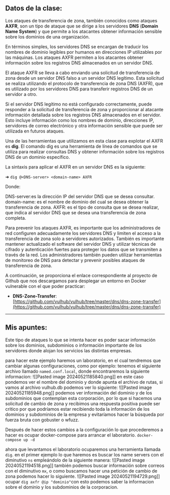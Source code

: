## Datos de la clase: 

Los ataques de transferencia de zona, también conocidos como ataques **AXFR**, son un tipo de ataque que se dirige a los servidores **DNS** (**Domain Name System**) y que permite a los atacantes obtener información sensible sobre los dominios de una organización.

En términos simples, los servidores DNS se encargan de traducir los nombres de dominio legibles por humanos en direcciones IP utilizables por las máquinas. Los ataques AXFR permiten a los atacantes obtener información sobre los registros DNS almacenados en un servidor DNS.

El ataque AXFR se lleva a cabo enviando una solicitud de transferencia de zona desde un servidor DNS falso a un servidor DNS legítimo. Esta solicitud se realiza utilizando el protocolo de transferencia de zona DNS (AXFR), que es utilizado por los servidores DNS para transferir registros DNS de un servidor a otro.

Si el servidor DNS legítimo no está configurado correctamente, puede responder a la solicitud de transferencia de zona y proporcionar al atacante información detallada sobre los registros DNS almacenados en el servidor. Esto incluye información como los nombres de dominio, direcciones IP, servidores de correo electrónico y otra información sensible que puede ser utilizada en futuros ataques.

Una de las herramientas que utilizamos en esta clase para explotar el AXFR es **dig**. El comando dig es una herramienta de línea de comandos que se utiliza para realizar consultas DNS y obtener información sobre los registros DNS de un dominio específico.

La sintaxis para aplicar el AXFR en un servidor DNS es la siguiente:

➜ `dig @<DNS-server> <domain-name> AXFR`

Donde:

 DNS-server:es la dirección IP del servidor DNS que se desea consultar.
 domain-name: es el nombre de dominio del cual se desea obtener la transferencia de zona.
AXFR: es el tipo de consulta que se desea realizar, que indica al servidor DNS que se desea una transferencia de zona completa.

Para prevenir los ataques AXFR, es importante que los administradores de red configuren adecuadamente los servidores DNS y limiten el acceso a la transferencia de zona solo a servidores autorizados. También es importante mantener actualizado el software del servidor DNS y utilizar técnicas de cifrado y autenticación fuertes para proteger los datos que se transmiten a través de la red. Los administradores también pueden utilizar herramientas de monitoreo de DNS para detectar y prevenir posibles ataques de transferencia de zona.

A continuación, se proporciona el enlace correspondiente al proyecto de Github que nos descargamos para desplegar un entorno en Docker vulnerable con el que poder practicar:

- **DNS-Zone-Transfer**: [https://github.com/vulhub/vulhub/tree/master/dns/dns-zone-transfer](https://github.com/vulhub/vulhub/tree/master/dns/dns-zone-transfer)

---------
## Mis apuntes: 

Este tipo de ataques lo que se intenta hacer es poder sacar información sobre los dominios, subdominios o información importante de los servidores donde alojan los servicios las distintas empresas. 

para hacer este ejemplo haremos un laboratorio, en el cual tendremos que cambiar algunas configuraciones, como por ejemplo: 
tenemos el siguiente archivo llamado `named.conf.local`,  donde encontraremos la siguiente informacion: 
![[Pasted image 20240521185840.png]]
en este caso pondemos ver el nombre del dominio y donde apunta el archivo de rutas, si vamos al archivo vulhub.db podemos ver lo siguiente: 
![[Pasted image 20240521185948.png]]
podemos ver información del dominio y de los subdominios que contemplan esta corporación, por lo que si hacemos una solicitud de cambio de zona y recibimos una respuesta positiva puede ser critico por que podríamos estar recibiendo toda la información de los dominios y subdominios de la empresa y evitaríamos hacer la búsqueda por fuerza bruta con gobuster o wfuzz. 

Después de hacer estos cambios a la configuración lo que procederemos a hacer es ocupar docker-compose para arrancar el laboratorio. 
`docker-compose up -d`

ahora que levantamos el laboratorio ocuparemos una herramienta llamada `dig`.
en el primer ejemplo lo que haremos es buscar los name servers con el diminutivo `ns` empleándolo de la siguiente manera: 
![[Pasted image 20240521194518.png]]
también podemos buscar información sobre correos con el diminutivo `mx`, o como buscamos hacer una petición de cambio de zona podemos hacer lo siguiente. 
![[Pasted image 20240521194729.png]]
ocupar `dig axfr @ip "dominio"`con esto podemos saber la informacion sobre el dominio y los subdominios de la corporacion.

